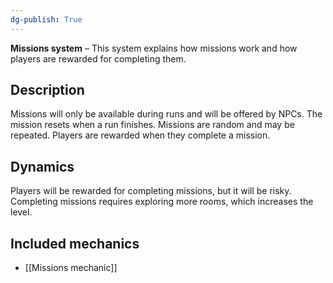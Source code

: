 ```yaml
---
dg-publish: True 
---
```

**Missions system** – This system explains how missions work and how players are rewarded for completing them.

## Description
Missions will only be available during runs and will be offered by NPCs.
The mission resets when a run finishes.
Missions are random and may be repeated.
Players are rewarded when they complete a mission.


## Dynamics
Players will be rewarded for completing missions, but it will be risky. Completing missions requires exploring more rooms, which increases the level.
## Included mechanics
- [[Missions mechanic]]
